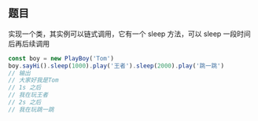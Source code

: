## 题目
实现一个类，其实例可以链式调用，它有一个 sleep 方法，可以 sleep 一段时间后再后续调用

```js
const boy = new PlayBoy('Tom')
boy.sayHi().sleep(1000).play('王者').sleep(2000).play('跳一跳')
// 输出
// 大家好我是Tom
// 1s 之后
// 我在玩王者
// 2s 之后
// 我在玩跳一跳
```
